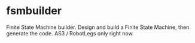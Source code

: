 fsmbuilder
==========

Finite State Machine builder. Design and build a Finite State Machine, then generate the code. AS3 / RobotLegs only right now.